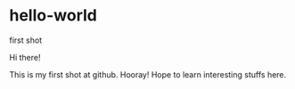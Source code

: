 # hello-world
first shot

Hi there!

This is my first shot at github. Hooray!
Hope to learn interesting stuffs here. 
